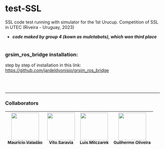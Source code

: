 # test-SSL
SSL code test running with simulator for the 1st Urucup. Competition of SSL in UTEC (Riveira - Uruguay, 2023)

* ***_code maked by group 4 (kown as muletabots), which won third place_***<br /><br />


### grsim_ros_bridge installation:
 step by step of installation in this link: https://github.com/jardeldyonisio/grsim_ros_bridge<br /><br /><br /><br />
 

------------------------------------------------------------------
### Collaborators


| [<img src="https://avatars.githubusercontent.com/u/86270082?v=4" width=90><br><sub>Maurício Valadão</sub>](https://github.com/mvalado) |  [<img src="https://avatars.githubusercontent.com/u/107718497?v=4" width=90><br><sub>Vito Saravia</sub>](https://github.com/vitosaravia) |  [<img src="https://avatars.githubusercontent.com/u/21264166?v=4" width=90><br><sub>Luis Milczarek</sub>](https://github.com/LuisMilczarek) |  [<img src="https://avatars.githubusercontent.com/u/49647391?v=4" width=90><br><sub>Guilherme Oliveira</sub>](https://github.com/guilhermecdo) |
| :---: | :---: | :---: | :---: |

